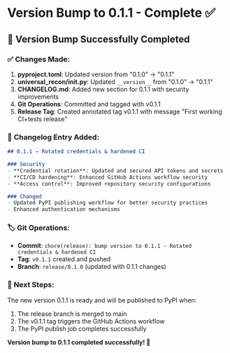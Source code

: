 # Version Bump to 0.1.1 - Complete ✅

## 🎯 **Version Bump Successfully Completed**

### ✅ **Changes Made:**

1. **pyproject.toml**: Updated version from "0.1.0" → "0.1.1"
2. **universal_recon/**init**.py**: Updated `__version__` from "0.1.0" → "0.1.1"
3. **CHANGELOG.md**: Added new section for 0.1.1 with security improvements
4. **Git Operations**: Committed and tagged with v0.1.1
5. **Release Tag**: Created annotated tag v0.1.1 with message "First working CI+tests release"

### 📝 **Changelog Entry Added:**

```markdown
## 0.1.1 – Rotated credentials & hardened CI

### Security
- **Credential rotation**: Updated and secured API tokens and secrets
- **CI/CD hardening**: Enhanced GitHub Actions workflow security
- **Access control**: Improved repository security configurations

### Changed
- Updated PyPI publishing workflow for better security practices
- Enhanced authentication mechanisms
```

### 🏷️ **Git Operations:**

- **Commit**: `chore(release): bump version to 0.1.1 - Rotated credentials & hardened CI`
- **Tag**: `v0.1.1` created and pushed
- **Branch**: `release/0.1.0` (updated with 0.1.1 changes)

### 🚀 **Next Steps:**

The new version 0.1.1 is ready and will be published to PyPI when:

1. The release branch is merged to main
2. The v0.1.1 tag triggers the GitHub Actions workflow
3. The PyPI publish job completes successfully

**Version bump to 0.1.1 completed successfully! 🎉**
